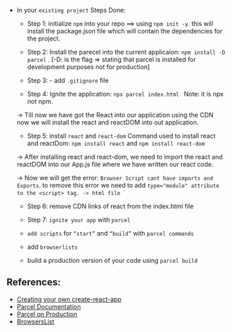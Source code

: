 - In your `existing project` Steps Done:

  - Step 1: initialize `npm` into your repo ==> using `npm init -y`. this will install the package.json file which will contain the dependencies for the project.

  - Step 2: Install the parecel into the current applicaion: `npm install -D parcel` . [-D: is the flag => stating that parcel is installed for development purposes not for production]

  - Step 3: - add `.gitignore` file
  - Step 4: Ignite the application: `npx parcel index.html `
    Note: it is npx not npm.

  -> Till now we have got the React into our application using the CDN now we will install the react and reactDOM into out application.

  - Step 5: install `react` and `react-dom`
    Command used to install react and reactDom: `npm install react` and `npm install react-dom`

  -> After installing react and react-dom, we need to import the react and reactDOM into our App.js file where we have written our react code.

  -> Now we will get the error: `Browser Script cant have imports and Exports`. to remove this error we need to add `type="module" attribute to the <script> tag.
-> html file `<script type="module" src="App.js"></script>`

  - Step 6: remove CDN links of react from the index.html file
  - Step 7: `ignite your app` with `parcel`
  - `add scripts` for `“start”` and `“build”` with `parcel commands`

  - add `browserlists`
  - build a production version of your code using `parcel build`

## References:

- [Creating your own create-react-app](https://medium.com/@JedaiSaboteur/creating-a-react-app-from-scratch-f3c693b84658)
- [Parcel Documentation](https://parceljs.org/getting-started/webapp/)
- [Parcel on Production](https://parceljs.org/features/production/)
- [BrowsersList](https://browserslist.dev/)
